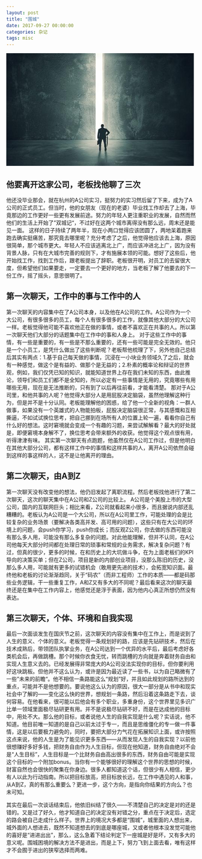 ```yaml
---
layout: post
title: "围城"
date: 2017-09-27 00:00:00
categories: 杂记
tags: misc
---
```

![](/assets/img/weicheng.png)
## 他要离开这家公司，老板找他聊了三次
他还没毕业那会，就在杭州的A公司实习，挺努力的实习然后留了下来，成为了A公司的正式员工。但当时，他的女朋友（现在的老婆）毕业找工作却去了上海，毕竟那边的工作更好一些更有发展前途。努力的年轻人更注重职业的发展，自然而然他们的生活上开始了”双城记“，不过好在这两个城市离得没有那么远，周末还是能见一面。
这样的日子持续了两年半，现在小两口觉得应该团圆了，两地呆着跑来跑去确实挺痛苦，那究竟去哪里呢？充分考虑了之后，他觉得他应该去上海，原因很简单，那个城市更大。年轻人不应该逃离北上广，而应该冲进北上广，因为没有背景人脉，只有在大城市完善的规则下，才有施展本领的可能。想好了这些后，他开始找工作，找到工作后，跟老板提出了辞职。老板很开明，对员工的去留很大度，但希望他们如果要走，一定要去一个更好的地方，当老板了解了他要去的下一份工作，摇了摇头，意思很明了。

## 第一次聊天，工作中的事与工作中的人
第一次聊天的内容集中在了A公司本身，以及他在A公司的工作。A公司作为一个大公司，有很多很多的员工，每个人有很多很多的工作，就像其他大部分的大公司一样。老板觉得他可能不喜欢他正在做的事情，或者不喜欢正在共事的人。所以第一次聊天他们大部分的话题集中在工作中的事和人身上。
对于这些工作中的事情，有一些是重要的，有一些是不那么重要的，还有一些可能是完全无效的。他只是一个小员工，是凭什么做出了这些判断呢？老板帮他梳理了下，另外他自己总结后其实有两点：1.基于自己每天做的事情，沉浸在一小块业务领域久了之后，就会有一种感觉，做这个是有益的、做那个是无益的；2.朴素的概率论和辩证的世界观，例如，我们仅凭已知的知识，就能知道世界上存在我们未知的东西，由此推论，领导们和员工们都不是全知的，所以必定有一些事情是无用的，究竟哪些有用哪些无用，现在是无法推断的，只有到了以后再往前看，才能看清楚。
那对于A公司里，和他共事的人呢？他觉得大部分人是用屁股决定脑袋，虽然他理解这种行为，但是并不是十分认同。老板能理解他的困惑，给了他一个全新的视角：一群人做事，如果没有一个英雄式的人物能拍板，屁股决定脑袋很正常，与其感慨和互相撕逼，不如试试换位思考，把自己挪到在场所有人的位置上轮一遍，看看你自己有什么好的想法。这时窘境就会变成一个有趣的习题，来尝试解解看？最大的好处就是，即便窘境本身解不了，换位思考会带来额外的收获。他觉得这个观点很有用，听得津津有味。
其实第一次聊天有点跑题，他虽然仅在A公司工作过，但是他明白在其他大部分公司，都有这样工作中的事情和这样共事的人，离开A公司依然会碰到这样的事这样的人，这不是让他离开的理由。

## 第二次聊天，由A到Z
第一次聊天没有改变他的想法，他仍旧发起了离职流程。然后老板找他进行了第二次聊天，这次的聊天集中在A公司和Z公司的比较上。
A公司是个美股上市的大型公司，国内的互联网巨头；相比来看，Z公司就看起来小很多，而且据说内部还乱糟糟的。老板认为A公司是一个大公司，所以在A公司里工作，可能处理的会是比较复杂的业务场景（要解决各类高并发、高可用的问题），这些只有在大公司的环境上的问题，会push你学习，push你成长；而反观Z公司，你去做的东西可能没有那么多人用，可能没有那么多复杂的问题。对此他能理解，但并不认同，在A公司他每天大部分时间都在处理日常的琐事和常规的业务需求，解决复杂问题？有过，但真的很少，更多的时候，在和历史上的大坑做斗争，在为上面老板们的KPI导向的决策买单；但在Z公司，项目是新的内部创业项目，没那么陈旧的历史，没那么多人用，可能就有更多的试错机会（敢用更先进的技术），会拓宽知识面。最终他和老板的讨论渐渐趋同，关于“码农”（而非工程师）工作的本质——都是码那些业务逻辑，干一些重复工作，A和Z又有多大的不同呢？最后看来这次的聊天最终还是在集中在工作内容上，他感觉还是浮于表面，因为他内心真正所想仍然没有表达。

## 第三次聊天，个体、环境和自我实现
最后一次面谈发生在国庆节之前，这次聊天的内容没有集中在工作上，而是说到了人生的意义、个体的意义。老板觉得一条规划好的路，应该是先钻研技术，然后在技术成熟后，带领团队执掌业务，在A公司达到一个优异的水平后，最后考虑好各类机会后，再做跳槽。那个时候你衣食无忧，转而跳槽的方向就是奔着财务自由和实现人生意义去的。已经发展得非常庞大的A公司没法实现你的目标，但你要利用好这块跳板。但他并不这么认为，或许是因为最近读了一些书，以为自己略微有了一些”未来的前瞻“。他不相信一条路能这么“规划”好，并且如此规划的路所达到的重点，可能并不是他想要的。要说他这么认为的原因，很大一部分是从书中和现实社会中了解的——变化这么快的世界，想规划一条路，然后沿着这条路走下去，谈何容易。在他看来，很可能以后他会有多个职业，多重身份，这个世界里见多识广比单一领域里面极尽钻研更有用。并不是说极尽钻研不好，而是在达成他的目标中，用处不大。那么他的目标，或者说他人生的自我实现是什么呢？实话说，他不知道。他目前唯一知道的是自己以前太过于专一，而且是思维僵化的专一做一件事情，这是以后要极力避免的，同时，要把大部分力气花在拓展知识上面，或许按照这点来说，他的人生是为了能见识更多东西——从而发现人生的自我实现？以前他很想赚好多好多钱，把财务自由作为人生目标，但现在他知道，财务自由绝对不会是“人生目标”，人生目标是一个比财务自由高出很多的东西，财务自由可能是实现这个目标的一个附加bonus。当你有一个能够很好的理解这个世界的思想的时候，财富自然也会很快的聚集在你身边。很多人都知道这个话，但很少有人相信，更少有人以此为行动指南。所以把目标放高，把目标放长远，在工作中遇见的人和事，从A到Z，真的有那么重要么？更进一步，这个方向，是指向你结果的方向么？也未可知。

其实在最后一次谈话结束后，他依旧纠结了很久——不清楚自己的决定是对的还是错的。又是过了好久，他才知道自己的决定没有对错之分，重点在于决定后，选定的路会被自己走成什么样子。世界上的境况大多都是“围城”，城里面的人想出来，城外面的人想进去，既然不知道想去的到底是哪座城，又或者他根本没发觉可能他的喜好是“进进出出”，那么，这么急着下结论判定下一座城是好是坏，又有多大的意义呢。围城困境的解决方法不是进出，而是上下，努力飞到上面去看，唯有这样才不会囿于进出的狭窄选择而两难。